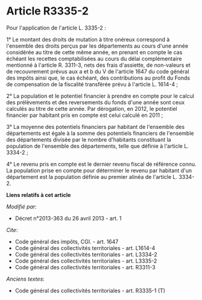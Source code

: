 # Article R3335-2

Pour l'application de l'article L. 3335-2 : 

1° Le montant des droits de mutation à titre onéreux correspond à l'ensemble des droits perçus par les départements au cours
d'une année considérée au titre de cette même année, en prenant en compte le cas échéant les recettes comptabilisées au cours
du délai complémentaire mentionné à l'article R. 3311-3, nets des frais d'assiette, de non-valeurs et de recouvrement prévus
aux a et b du V de l'article 1647 du code général des impôts ainsi que, le cas échéant, des contributions au profit du Fonds
de compensation de la fiscalité transférée prévu à l'article L. 1614-4 ; 

2° La population et le potentiel financier à prendre en compte pour le calcul des prélèvements et des reversements du fonds
d'une année sont ceux calculés au titre de cette année. Par dérogation, en 2012, le potentiel financier par habitant pris en
compte est celui calculé en 2011 ; 

3° La moyenne des potentiels financiers par habitant de l'ensemble des départements est égale à la somme des potentiels
financiers de l'ensemble des départements divisée par le nombre d'habitants constituant la population de l'ensemble des
départements, telle que définie à l'article L. 3334-2 ; 

4° Le revenu pris en compte est le dernier revenu fiscal de référence connu. La population prise en compte pour déterminer le
revenu par habitant d'un département est la population définie au premier alinéa de l'article L. 3334-2.

**Liens relatifs à cet article**

_Modifié par_:

  - Décret n°2013-363 du 26 avril 2013 - art. 1

_Cite_:

  - Code général des impôts, CGI. - art. 1647
  - Code général des collectivités territoriales - art. L1614-4
  - Code général des collectivités territoriales - art. L3334-2
  - Code général des collectivités territoriales - art. L3335-2
  - Code général des collectivités territoriales - art. R3311-3

_Anciens textes_:

  - Code général des collectivités territoriales - art. R3335-1 (T)

